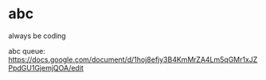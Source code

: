 # abc
always be coding

abc queue: https://docs.google.com/document/d/1hoj8efjy3B4KmMrZA4Lm5qGMr1xJZPpdGU1GjemjQOA/edit 
